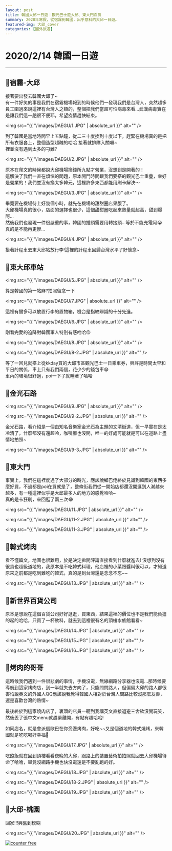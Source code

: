 ```yaml
---
layout: post
title: 韓國大邱一日遊｜觀光巴士遊大邱、東大門血拚
summary: 2020年寒假，從宿霧到韓國，出乎意料的大邱一日遊。
featured-img: 大邱_cover
categories: [國外旅遊]
---
```


# 2020/2/14 韓國一日遊

***

## 📍宿霧-大邱

接著要出發去韓國大邱了~<br>
有一件好笑的事是我們在宿霧機場報到的時候他們一發現我們是台灣人，突然超多員工圍過來說這裡有台灣人之類的，整個把我們當超可怕病毒來看…武漢病毒實在是讓我們這一趟很不便耶，希望疫情趕快結束。

<span class="image fit"><img src="{{ "/images/DAEGU/1.JPG" | absolute_url }}" alt="" /></span>

到了韓國是當地時間早上五點鐘，從二三十度換到十度以下，趕緊在機場真的是把所有衣服套上，整個造型超醜的哈哈
接著就排隊入關囉~<br>裡並沒有遇到太多的刁難?

<span class="image fit"><img src="{{ "/images/DAEGU/2.JPG" | absolute_url }}" alt="" /></span>

原本在爬文的時候都說大邱機場換錢所九點才營業，沒想到是開著的！<br>這解決了我們一直在煩惱的問題，原本開門時間跟我們要搭的觀光巴士重疊，幸好是營業的！我們並沒有換太多韓元，這裡許多東西都能用刷卡解決～

<span class="image fit"><img src="{{ "/images/DAEGU/3.JPG" | absolute_url }}" alt="" /></span>

畢竟要在機場待上好幾個小時，就先在機場的甜甜圈店果腹了。<br>
大邱機場真的很小，店面的選擇也很少，這個甜甜圈吃起來熱量就超高，甜到爆阿...<br>
然後我們也發現一件很嚴重的事，韓國的插頭需要用轉接頭…等於不能充電阿😭 真的是不能再更慘…

<span class="image fit"><img src="{{ "/images/DAEGU/4.JPG" | absolute_url }}" alt="" /></span>

搭著計程車去東大邱站放行李!這裡的計程車回歸台灣水平了好懷念~

## 📍東大邱車站

<span class="image fit"><img src="{{ "/images/DAEGU/5.JPG" | absolute_url }}" alt="" /></span>

算是韓國的第一站麻?拍照留念一下

<span class="image fit"><img src="{{ "/images/DAEGU/7.JPG" | absolute_url }}" alt="" /></span>

這裡有蠻多可以放置行李的置物箱，機台是指紋辨識的十分先進。

<span class="image fit"><img src="{{ "/images/DAEGU/6.JPG" | absolute_url }}" alt="" /></span>

剛看完愛的迫降對韓國軍人特別有感哈哈😜

<span class="image fit"><img src="{{ "/images/DAEGU/8.JPG" | absolute_url }}" alt="" /></span>

<span class="image fit"><img src="{{ "/images/DAEGU/8-2.JPG" | absolute_url }}" alt="" /></span>

等了一回兒就搭上從kkday買的大邱市區觀光巴士一日乘車券，興許是時間太早和平日的關係，車上只有我們兩個，花少少的錢包車😁<br>
車內的環境很舒適，poi一下子就睡著了哈哈

## 📍金光石路

<span class="image fit"><img src="{{ "/images/DAEGU/9.JPG" | absolute_url }}" alt="" /></span>

<span class="image fit"><img src="{{ "/images/DAEGU/9-2.JPG" | absolute_url }}" alt="" /></span>

金光石路，看介紹是一個由知名音樂家金光石為主題的文清街道，但一早實在是太冷清了，什麼都沒有還超冷，咖啡廳也沒開，唯一的好處可能就是可以在道路上盡情地拍照~

<span class="image fit"><img src="{{ "/images/DAEGU/9-3.JPG" | absolute_url }}" alt="" /></span>

## 📍東大門

事實上，我們在這裡度過了大部分的時光，應該說鄉巴佬終於見識到韓國的東西多麼好買，不過都是poi在買就是了，整條街我們從一開始店都還沒開逛到人潮越來越多，有一種這裡似乎是大邱最多人的地方的感覺哈哈~<br>
真的是卡狂刷，來回逛了兩三次😂

<span class="image fit"><img src="{{ "/images/DAEGU/11.JPG" | absolute_url }}" alt="" /></span>

<span class="image fit"><img src="{{ "/images/DAEGU/11-2.JPG" | absolute_url }}" alt="" /></span>

<span class="image fit"><img src="{{ "/images/DAEGU/11-3.JPG" | absolute_url }}" alt="" /></span>

## 📍韓式烤肉

看不懂韓文，地圖也很難用，於是決定拋開評論直接看到什麼就進去!
沒想到沒有很貴也超級道地的，我原本是不吃韓式料理，他店裡的小菜跟醬料很可以，才知道原來之前都是吃到難吃的韓式，真的是到台灣還是念念不忘~~

<span class="image fit"><img src="{{ "/images/DAEGU/13.JPG" | absolute_url }}" alt="" /></span>

## 📍新世界百貨公司

原本是想說在這個百貨公司好好逛逛，買東西，結果這裡的價位也不是我們能負擔的起的哈哈，只買了一杯飲料，就去到這裡很有名的頂樓水族館看看~

<span class="image fit"><img src="{{ "/images/DAEGU/14.JPG" | absolute_url }}" alt="" /></span>

<span class="image fit"><img src="{{ "/images/DAEGU/15.JPG" | absolute_url }}" alt="" /></span>

<span class="image fit"><img src="{{ "/images/DAEGU/16.JPG" | absolute_url }}" alt="" /></span>

## 📍烤肉的哥哥

這時候我們遇到一件很悲劇的事情，手機沒電，無線網路分享器也沒電...那時候要導航到這家烤肉店，到一半就失去方向了，只能問問路人，但偏偏大邱的路人都很害怕說英文的外國人QQ應該說我覺得韓國人相對於台灣人問路比較沒那麼友善，還是喜歡台灣的熱情~

最後終於到這家燒肉店了，裏頭的店員一聽到我講英文直接退避三舍欸沒開玩笑，然後丟了張中文menu就趕緊離開，有點有趣哈哈!

如同店名，就是會派個歐巴在你旁邊烤肉，好吃~~又是個道地的韓式燒烤，來韓國就是吃吃喝好幸福🥰 

<span class="image fit"><img src="{{ "/images/DAEGU/17.JPG" | absolute_url }}" alt="" /></span>

吃飽飯就在回到頂樓看看夜晚的大邱，跟路上的裝置藝術拍拍照就回去大邱機場待命了哈哈，畢竟沒網路手機也快沒電還是不要亂跑的好。

<span class="image fit"><img src="{{ "/images/DAEGU/18.JPG" | absolute_url }}" alt="" /></span>

<span class="image fit"><img src="{{ "/images/DAEGU/18-2.JPG" | absolute_url }}" alt="" /></span>

<span class="image fit"><img src="{{ "/images/DAEGU/19.JPG" | absolute_url }}" alt="" /></span>

## 📍大邱-桃園

回家!!!興奮到模糊

<span class="image fit"><img src="{{ "/images/DAEGU/20.JPG" | absolute_url }}" alt="" /></span>





<!-- hitwebcounter Code START -->
<a href="https://www.hitwebcounter.com" target="_blank">
<img src="https://hitwebcounter.com/counter/counter.php?page=7544155&style=0032&nbdigits=5&type=page&initCount=0" title="Web Counter" Alt="counter free"   border="0" >
</a>                                    
                                    
                                        